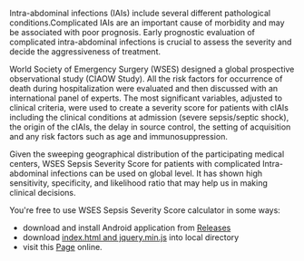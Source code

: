Intra-abdominal infections (IAIs) include several different pathological conditions.Complicated IAIs are an important cause of morbidity and may be associated with poor prognosis. Early prognostic evaluation of complicated intra-abdominal infections is crucial to assess the severity and decide the aggressiveness of treatment. 

World Society of Emergency Surgery (WSES) designed a global prospective observational study (CIAOW Study). All the risk factors for occurrence of death during hospitalization were evaluated and then discussed with an international panel of experts. The most significant variables, adjusted to clinical criteria, were used to create a severity score for patients with cIAIs including the clinical conditions at admission (severe sepsis/septic shock), the origin of the cIAIs, the delay in source control, the setting of acquisition and any risk factors such as age and immunosuppression.

Given the sweeping geographical distribution of the participating medical centers, WSES Sepsis Severity Score for patients with complicated Intra-abdominal infections can be used on global level. It has shown high sensitivity, specificity, and likelihood ratio that may help us in making clinical decisions.

You're free to use WSES Sepsis Severity Score calculator in some ways:
- download and install Android application from [Releases](https://github.com/DneezK/WSES-Sepsis-Severity-Score/releases/tag/wses_apk)
- download [index.html and jquery.min.js](https://github.com/DneezK/WSES-Sepsis-Severity-Score/archive/refs/heads/main.zip) into local directory
- visit this [Page](https://dneezk.github.io/WSES-Sepsis-Severity-Score/) online.
